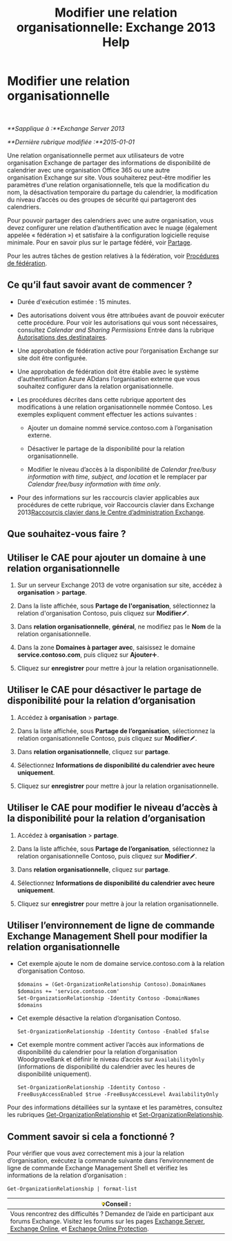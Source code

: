 ﻿---
title: 'Modifier une relation organisationnelle: Exchange 2013 Help'
TOCTitle: Modifier une relation organisationnelle
ms:assetid: 3713ef83-f01a-41bb-b127-62ca242dd7a4
ms:mtpsurl: https://technet.microsoft.com/fr-fr/library/JJ673055(v=EXCHG.150)
ms:contentKeyID: 50477880
ms.date: 05/23/2018
mtps_version: v=EXCHG.150
ms.translationtype: MT
---

# Modifier une relation organisationnelle

 

_**Sapplique à :**Exchange Server 2013_

_**Dernière rubrique modifiée :**2015-01-01_

Une relation organisationnelle permet aux utilisateurs de votre organisation Exchange de partager des informations de disponibilité de calendrier avec une organisation Office 365 ou une autre organisation Exchange sur site. Vous souhaiterez peut-être modifier les paramètres d’une relation organisationnelle, tels que la modification du nom, la désactivation temporaire du partage du calendrier, la modification du niveau d’accès ou des groupes de sécurité qui partageront des calendriers.

Pour pouvoir partager des calendriers avec une autre organisation, vous devez configurer une relation d’authentification avec le nuage (également appelée « fédération ») et satisfaire à la configuration logicielle requise minimale. Pour en savoir plus sur le partage fédéré, voir [Partage](sharing-exchange-2013-help.md).

Pour les autres tâches de gestion relatives à la fédération, voir [Procédures de fédération](federation-procedures-exchange-2013-help.md).

## Ce qu’il faut savoir avant de commencer ?

  - Durée d'exécution estimée : 15 minutes.

  - Des autorisations doivent vous être attribuées avant de pouvoir exécuter cette procédure. Pour voir les autorisations qui vous sont nécessaires, consultez *Calendar and Sharing Permissions* Entrée dans la rubrique [Autorisations des destinataires](recipients-permissions-exchange-2013-help.md).

  - Une approbation de fédération active pour l’organisation Exchange sur site doit être configurée.

  - Une approbation de fédération doit être établie avec le système d’authentification Azure ADdans l’organisation externe que vous souhaitez configurer dans la relation organisationnelle.

  - Les procédures décrites dans cette rubrique apportent des modifications à une relation organisationnelle nommée Contoso. Les exemples expliquent comment effectuer les actions suivantes :
    
      - Ajouter un domaine nommé service.contoso.com à l’organisation externe.
    
      - Désactiver le partage de la disponibilité pour la relation organisationnelle.
    
      - Modifier le niveau d’accès à la disponibilité de *Calendar free/busy information with time, subject, and location* et le remplacer par *Calendar free/busy information with time only*.

  - Pour des informations sur les raccourcis clavier applicables aux procédures de cette rubrique, voir Raccourcis clavier dans Exchange 2013[Raccourcis clavier dans le Centre d’administration Exchange](keyboard-shortcuts-in-the-exchange-admin-center-exchange-online-protection-help.md).

## Que souhaitez-vous faire ?

## Utiliser le CAE pour ajouter un domaine à une relation organisationnelle

1.  Sur un serveur Exchange 2013 de votre organisation sur site, accédez à **organisation** \> **partage**.

2.  Dans la liste affichée, sous **Partage de l'organisation**, sélectionnez la relation d'organisation Contoso, puis cliquez sur **Modifier**![Icône Modifier](images/Bb124582.6f53ccb2-1f13-4c02-bea0-30690e6ea71d(EXCHG.150).gif "Icône Modifier").

3.  Dans **relation organisationnelle**, **général**, ne modifiez pas le **Nom** de la relation organisationnelle.

4.  Dans la zone **Domaines à partager avec**, saisissez le domaine **service.contoso.com**, puis cliquez sur **Ajouter**![Icône Ajouter](images/JJ218640.c1e75329-d6d7-4073-a27d-498590bbb558(EXCHG.150).gif "Icône Ajouter").

5.  Cliquez sur **enregistrer** pour mettre à jour la relation organisationnelle.

## Utiliser le CAE pour désactiver le partage de disponibilité pour la relation d’organisation

1.  Accédez à **organisation** \> **partage**.

2.  Dans la liste affichée, sous **Partage de l’organisation**, sélectionnez la relation organisationnelle Contoso, puis cliquez sur **Modifier**![Icône Modifier](images/Bb124582.6f53ccb2-1f13-4c02-bea0-30690e6ea71d(EXCHG.150).gif "Icône Modifier").

3.  Dans **relation organisationnelle**, cliquez sur **partage**.

4.  Sélectionnez **Informations de disponibilité du calendrier avec heure uniquement**.

5.  Cliquez sur **enregistrer** pour mettre à jour la relation organisationnelle.

## Utiliser le CAE pour modifier le niveau d’accès à la disponibilité pour la relation d’organisation

1.  Accédez à **organisation** \> **partage**.

2.  Dans la liste affichée, sous **Partage de l’organisation**, sélectionnez la relation organisationnelle Contoso, puis cliquez sur **Modifier**![Icône Modifier](images/Bb124582.6f53ccb2-1f13-4c02-bea0-30690e6ea71d(EXCHG.150).gif "Icône Modifier").

3.  Dans **relation organisationnelle**, cliquez sur **partage**.

4.  Sélectionnez **Informations de disponibilité du calendrier avec heure uniquement**.

5.  Cliquez sur **enregistrer** pour mettre à jour la relation organisationnelle.

## Utiliser l’environnement de ligne de commande Exchange Management Shell pour modifier la relation organisationnelle

  - Cet exemple ajoute le nom de domaine service.contoso.com à la relation d’organisation Contoso.
    
        $domains = (Get-OrganizationRelationship Contoso).DomainNames
        $domains += 'service.contoso.com'
        Set-OrganizationRelationship -Identity Contoso -DomainNames $domains

  - Cet exemple désactive la relation d’organisation Contoso.
    
        Set-OrganizationRelationship -Identity Contoso -Enabled $false

  - Cet exemple montre comment activer l’accès aux informations de disponibilité du calendrier pour la relation d’organisation WoodgroveBank et définir le niveau d’accès sur `AvailabilityOnly` (informations de disponibilité du calendrier avec les heures de disponibilité uniquement).
    
        Set-OrganizationRelationship -Identity Contoso -FreeBusyAccessEnabled $true -FreeBusyAccessLevel AvailabilityOnly

Pour des informations détaillées sur la syntaxe et les paramètres, consultez les rubriques [Get-OrganizationRelationship](https://technet.microsoft.com/fr-fr/library/ee332343\(v=exchg.150\)) et [Set-OrganizationRelationship](https://technet.microsoft.com/fr-fr/library/ee332326\(v=exchg.150\)).

## Comment savoir si cela a fonctionné ?

Pour vérifier que vous avez correctement mis à jour la relation d’organisation, exécutez la commande suivante dans l’environnement de ligne de commande Exchange Management Shell et vérifiez les informations de la relation d’organisation :

    Get-OrganizationRelationship | format-list

<table>
<thead>
<tr class="header">
<th><img src="images/Bb125224.tip(EXCHG.150).gif" title="Conseil" alt="Conseil" />Conseil :</th>
</tr>
</thead>
<tbody>
<tr class="odd">
<td>Vous rencontrez des difficultés ? Demandez de l’aide en participant aux forums Exchange. Visitez les forums sur les pages <a href="https://go.microsoft.com/fwlink/p/?linkid=60612">Exchange Server</a>, <a href="https://go.microsoft.com/fwlink/p/?linkid=267542">Exchange Online</a>, et <a href="https://go.microsoft.com/fwlink/p/?linkid=285351">Exchange Online Protection</a>.</td>
</tr>
</tbody>
</table>

